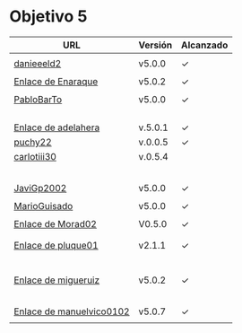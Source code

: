 # Objetivo 5

| URL                                                                              | Versión | Alcanzado |
|----------------------------------------------------------------------------------|---------|-----------|
| <!-- Enlace de sergioae19 -->                                                    |         |           |
| [danieeeld2](https://github.com/danieeeld2/LogisticsRoutes/pull/44)              | v5.0.0  | ✓         |
| <!-- Enlace de LuciaAnsino -->                                                   |         |           |
| [Enlace de Enaraque](https://github.com/Enaraque/bus_stadistics/pull/49)         | v5.0.2  |  ✓        |
| <!-- Enlace de giorgiogiovanni -->                                               |         |           |
| [PabloBarTo](https://github.com/PabloBarTo/Empresa/pull/25)                      | v5.0.0  | ✓         |
| <!-- Enlace de danibarranqueroo -->                                              |         |           |
| <!-- Enlace de Amadocm -->                                                       |         |           |
| <!-- Enlace de marinajcs -->                                                     |         |           |
| <!-- Enlace de GiancaGrizzly -->                                                 |         |           |
| [Enlace de adelahera](https://github.com/adelahera/basket-stats/pull/39)         | v.5.0.1 |    ✓      |
| [puchy22](https://github.com/puchy22/nutri-app/pull/41)                          | v.0.0.5 |     ✓     |
| [carlotiii30](https://github.com/carlotiii30/organizacionSemanal/pull/45)        | v.0.5.4 |           |
| <!-- Enlace de sergioffdez -->                                                   |         |           |
| <!-- Enlace de DarckMonster -->                                                  |         |           |
| <!-- Enlace de eugrdfolcha -->                                                   |         |           |
| <!-- Enlace de diagmatrix -->                                                    |         |           |
| <!-- Enlace de JaimeGM96 -->                                                     |         |           |
| [JaviGp2002](https://github.com/javigp2002/LazyFood/pull/36)                     | v5.0.0  | ✓         |
| <!-- Enlace de shvtwp -->                                                        |         |           |
| [MarioGuisado](https://github.com/MarioGuisado/TrainMe/pull/53)                  | v5.0.0  | ✓         |
| <!-- Enlace de J P S -->                                                         |         |           |
| [Enlace de Morad02](https://github.com/Morad02/F1Data/pull/35)                   | V0.5.0  | ✓         |
| <!-- Enlace de albertolj -->                                                     |         |           |
| <!-- Enlace de Christianlr -->                                                   |         |           |
| [Enlace de pluque01](https://github.com/pluque01/CofreSagradoVirtual/pull/30)    | v2.1.1  |   ✓       |
| <!-- Enlace de josemponce -->                                                    |         |           |
| <!-- Enlace de smallPingu -->                                                    |         |           |
| <!-- Enlace de chelunike -->                                                     |         |           |
| <!-- Enlace de M M M -->                                                         |         |           |
| <!-- Enlace de moshidev -->                                                      |         |           |
| <!-- Enlace de R L O E -->                                                       |         |           |
| [Enlace de migueruiz](https://github.com/migueruiz/Automatricula/pull/41)        | v5.0.2  | ✓         |
| <!-- Enlace de Javito198 -->                                                     |         |           |
| <!-- Enlace de Alvarosanpal95 -->                                                |         |           |
| <!-- Enlace de spmanolo -->                                                      |         |           |
| <!-- Enlace de carlosservi -->                                                   |         |           |
| <!-- Enlace de raultl12 -->                                                      |         |           |
| [Enlace de manuelvico0102](https://github.com/manuelvico0102/easySelect/pull/33) | v5.0.7  | ✓         |
| <!-- Enlace de johnwaves -->                                                     |         |           |
